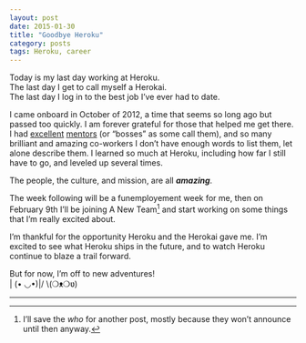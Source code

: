 ```yaml
---
layout: post
date: 2015-01-30
title: "Goodbye Heroku"
category: posts
tags: Heroku, career
---
```


Today is my last day working at Heroku.  
The last day I get to call myself a Herokai.  
The last day I log in to the best job I’ve ever had to date.  

I came onboard in October of 2012, a time that seems so long ago but passed too quickly. I am forever grateful for those that helped me get there. I had [excellent][1] [mentors][2] (or “bosses” as some call them), and so many brilliant and amazing co-workers I don’t have enough words to list them, let alone describe them. I learned so much at Heroku, including how far I still have to go, and leveled up several times. 

The people, the culture, and mission, are all _**amazing**_. 

The week following will be a funemployement week for me, then on February 9th I’ll be joining A New Team[^note] and start working on some things that I’m really excited about.

I’m thankful for the opportunity Heroku and the Herokai gave me. I’m excited to see what Heroku ships in the future, and to watch Heroku continue to blaze a trail forward.

But for now, I’m off to new adventures!  
| (• ◡•)|/ \\(❍ᴥ❍ʋ) 

---

[1]: https://twitter.com/stolt45	
[2]: https://twitter.com/j_simone

[^note]: I’ll save the *who* for another post, mostly because they won’t announce until then anyway.  
